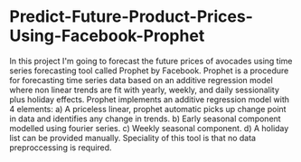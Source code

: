 # Predict-Future-Product-Prices-Using-Facebook-Prophet
In this project I'm going to forecast the future prices of avocades using time series forecasting tool called Prophet by Facebook.
Prophet is a procedure for forecasting time series data based on an additive regression model where non linear trends are fit with yearly, weekly, and daily sessionality plus holiday effects.
Prophet implements an additive regression model with 4 elements:
a) A priceless linear, prophet automatic picks up change point in data and identifies any change in trends.
b) Early seasonal component modelled using fourier series.
c) Weekly seasonal component.
d) A holiday list can be provided manually.
Speciality of this tool is that no data preproccessing is required.
